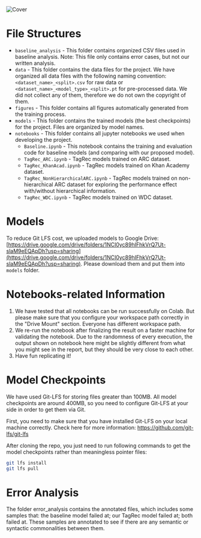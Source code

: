 <img src="https://imagedelivery.net/Dr98IMl5gQ9tPkFM5JRcng/e2604641-7154-467c-7a2f-5c50f4293b00/HD" alt="Cover"/>

# File Structures

- `baseline_analysis` - This folder contains organized CSV files used in baseline analysis. Note: This file only contains error cases, but not our written analysis.
- `data` - This folder contains the data files for the project. We have organized all data files with the following naming convention: `<dataset_name>_<split>.csv` for raw data or `<dataset_name>_<model_type>_<split>.pt` for pre-processed data. We did not collect any of them, therefore we do not own the copyright of them.
- `figures` - This folder contains all figures automatically generated from the training process.
- `models` - This folder contains the trained models (the best checkpoints) for the project. Files are organized by model names.
- `notebooks` - This folder contains all jupyter notebooks we used when developing the project.
  - `Baseline.ipynb` - This notebook contains the training and evaluation code for baseline models (and comparing with our proposed model).
  - `TagRec_ARC.ipynb` - TagRec models trained on ARC dataset.
  - `TagRec_KhanAcad.ipynb` - TagRec models trained on Khan Academy dataset.
  - `TagRec_NonHierarchicalARC.ipynb` - TagRec models trained on non-hierarchical ARC dataset for exploring the performance effect with/without hierarchical information.
  - `TagRec_WDC.ipynb` - TagRec models trained on WDC dataset.

# Models

To reduce Git LFS cost, we uploaded models to Google Drive: [https://drive.google.com/drive/folders/1NCI0yc89hIFhkVrQ7Ut-slaM9eEQApDh?usp=sharing](https://drive.google.com/drive/folders/1NCI0yc89hIFhkVrQ7Ut-slaM9eEQApDh?usp=sharing). Please download them and put them into `models` folder.

# Notebooks-related Information

1. We have tested that all notebooks can be run successfully on Colab. But please make sure that you configure your workspace path correctly in the "Drive Mount" section. Everyone has different workspace path.
2. We re-run the notebook after finalizing the result on a faster machine for validating the notebook. Due to the randomness of every execution, the output shown on notebook here might be slightly different from what you might see in the report, but they should be very close to each other.
3. Have fun replicating it!

# Model Checkpoints

We have used Git-LFS for storing files greater than 100MB. All model checkpoints are around 400MB, so you need to configure Git-LFS at your side in order to get them via Git.

First, you need to make sure that you have installed Git-LFS on your local machine correctly. Check here for more information: https://github.com/git-lfs/git-lfs

After cloning the repo, you just need to run following commands to get the model checkpoints rather than meaningless pointer files:

```bash
git lfs install
git lfs pull
```

# Error Analysis

The folder error_analysis contains the annotated files, which includes some samples that: the baseline model failed at; our TagRec model failed at; both failed at. These samples are annotated to see if there are any semantic or syntactic commonalities between them.
